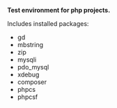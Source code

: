 **Test environment for php projects.**

Includes installed packages:
 - gd
 - mbstring
 - zip
 - mysqli
 - pdo_mysql
 - xdebug
 - composer
 - phpcs
 - phpcsf
